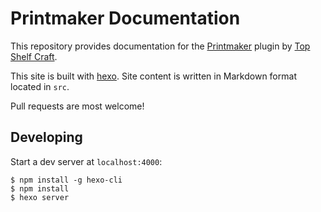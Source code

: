 # Printmaker Documentation

This repository provides documentation for the [Printmaker](https://topshelfcraft.com/printmaker) plugin by [Top Shelf Craft](https://topshelfcraft.com).

This site is built with [hexo](http://hexo.io/). Site content is written in Markdown format located in `src`.

Pull requests are most welcome!

## Developing

Start a dev server at `localhost:4000`:

```
$ npm install -g hexo-cli
$ npm install
$ hexo server
```
